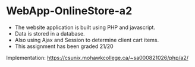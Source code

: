 # WebApp-OnlineStore-a2

- The website application is built using PHP and javascript. 
- Data is stored in a database. 
- Also using Ajax and Session to determine client cart items.
- This assignment has been graded 21/20

Implementation: https://csunix.mohawkcollege.ca/~sa000821026/php/a2/
